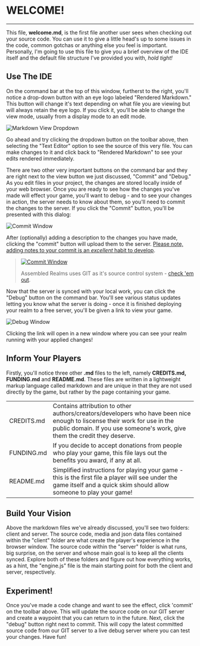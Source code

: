 # **WELCOME!**  
***
This file, **welcome.md**, is the first file another user sees when checking out your source code. You can use it to give a little head's up to some issues in the code, common gotchas or anything else you feel is important. Personally, 
I'm going to use this file to give you a brief overview of the IDE itself and the default file structure I've provided you with, *hold tight!*  

## Use The IDE

On the command bar at the top of this window, furtherst to the right, you'll notice a drop-down button with an eye logo labeled "Rendered Markdown." This button will change it's text depending on what file you are viewing but will always retain the eye logo. If you click it, you'll be able to change the view mode, usually from a display mode to an edit mode. 

![Markdown View Dropdown](/img/welcome/rendered_markdown_button.png)

Go ahead and try clicking the dropdown button on the toolbar above, then selecting the "Text Editor" option to see the source of this very file. You can make changes to it and click back to "Rendered Markdown" to see your edits rendered immediately.

There are two other very important buttons on the command bar and they are right next to the view button we just discussed, "Commit" and "Debug." As you edit files in your project, the changes are stored locally inside of your web browser. Once you are ready to see how the changes you've made will effect your game, you'll want to debug - and to see your changes in action, the server needs to know about them, so you'll need to commit the changes to the server. If you click the "Commit" button, you'll be presented with this dialog:

![Commit Window](/img/welcome/commit_window.png)

After (optionally) adding a description to the changes you have made, clicking the "commit" button will upload them to the server. [Please note, adding notes to your commit is an *excellent* habit to develop](http://alistapart.com/article/the-art-of-the-commit).

> [![Commit Window](/img/welcome/git_logo.png)](https://git-scm.com/)
>
> Assembled Realms uses GIT as it's source control system - [check 'em out](https://git-scm.com/). 

Now that the server is synced with your local work, you can click the "Debug" button on the command bar. You'll see various status updates letting you know what the server is doing - once it is finished deploying your realm to a free server, you'll be given a link to view your game.

![Debug Window](/img/welcome/debug_window.png)

Clicking the link will open in a new window where you can see your realm running with your applied changes!

## Inform Your Players

Firstly, you'll notice three other **.md** files to the left, namely **CREDITS.md, FUNDING.md** and **README.md**. These files are written in a lightweight markup language called markdown and are unique in that they are not used directly
by the game, but rather by the page containing your game. 

| | |
| ------------- | ------------- |
| CREDITS.md    | Contains attribution to other authors/creators/developers who have been nice enough to liscense their work for use in the public domain. If you use someone's work, give them the credit they deserve. |
| FUNDING.md    | If you decide to accept donations from people who play your game, this file lays out the benefits you award, if any at all. |
| README.md     | Simplified instructions for playing your game - this is the first file a player will see under the game itself and a quick skim should allow someone to play your game! |

## Build Your Vision

Above the markdown files we've already discussed, you'll see two folders: client and server. The source code, media and json data files contained within the "client" folder are what create the player's experience in the browser window. 
The source code within the "server" folder is what runs, big surprise, on the server and whose main goal is to keep all the clients synced. Explore both of these folders and figure out how everything works, as a hint, the "engine.js" 
file is the main starting point for both the client and server, respectively.

## Experiment!

Once you've made a code change and want to see the effect, click 'commit' on the toolbar above. This will update the source code on our GIT server and create a waypoint that you can return to in the future. Next, click the "debug" 
button right next to commit. This will copy the latest committed source code from our GIT server to a live debug server where you can test your changes. Have fun!